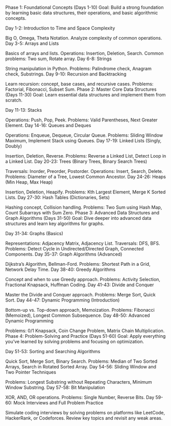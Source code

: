 Phase 1: Foundational Concepts (Days 1-10)
Goal: Build a strong foundation by learning basic data structures, their operations, and basic algorithmic concepts.

Day 1-2: Introduction to Time and Space Complexity

Big O, Omega, Theta Notation.
Analyze complexity of common operations.
Day 3-5: Arrays and Lists

Basics of arrays and lists.
Operations: Insertion, Deletion, Search.
Common problems: Two sum, Rotate array.
Day 6-8: Strings

String manipulation in Python.
Problems: Palindrome check, Anagram check, Substrings.
Day 9-10: Recursion and Backtracking

Learn recursion: concept, base cases, and recursive cases.
Problems: Factorial, Fibonacci, Subset Sum.
Phase 2: Master Core Data Structures (Days 11-30)
Goal: Learn essential data structures and implement them from scratch.

Day 11-13: Stacks

Operations: Push, Pop, Peek.
Problems: Valid Parentheses, Next Greater Element.
Day 14-16: Queues and Deques

Operations: Enqueue, Dequeue, Circular Queue.
Problems: Sliding Window Maximum, Implement Stack using Queues.
Day 17-19: Linked Lists (Singly, Doubly)

Insertion, Deletion, Reverse.
Problems: Reverse a Linked List, Detect Loop in a Linked List.
Day 20-23: Trees (Binary Trees, Binary Search Trees)

Traversals: Inorder, Preorder, Postorder.
Operations: Insert, Search, Delete.
Problems: Diameter of a Tree, Lowest Common Ancestor.
Day 24-26: Heaps (Min Heap, Max Heap)

Insertion, Deletion, Heapify.
Problems: Kth Largest Element, Merge K Sorted Lists.
Day 27-30: Hash Tables (Dictionaries, Sets)

Hashing concept, Collision handling.
Problems: Two Sum using Hash Map, Count Subarrays with Sum Zero.
Phase 3: Advanced Data Structures and Graph Algorithms (Days 31-50)
Goal: Dive deeper into advanced data structures and learn key algorithms for graphs.

Day 31-34: Graphs (Basics)

Representations: Adjacency Matrix, Adjacency List.
Traversals: DFS, BFS.
Problems: Detect Cycle in Undirected/Directed Graph, Connected Components.
Day 35-37: Graph Algorithms (Advanced)

Dijkstra’s Algorithm, Bellman-Ford.
Problems: Shortest Path in a Grid, Network Delay Time.
Day 38-40: Greedy Algorithms

Concept and when to use Greedy approach.
Problems: Activity Selection, Fractional Knapsack, Huffman Coding.
Day 41-43: Divide and Conquer

Master the Divide and Conquer approach.
Problems: Merge Sort, Quick Sort.
Day 44-47: Dynamic Programming (Introduction)

Bottom-up vs. Top-down approach, Memoization.
Problems: Fibonacci (Memoized), Longest Common Subsequence.
Day 48-50: Advanced Dynamic Programming

Problems: 0/1 Knapsack, Coin Change Problem, Matrix Chain Multiplication.
Phase 4: Problem-Solving and Practice (Days 51-60)
Goal: Apply everything you’ve learned by solving problems and focusing on optimization.

Day 51-53: Sorting and Searching Algorithms

Quick Sort, Merge Sort, Binary Search.
Problems: Median of Two Sorted Arrays, Search in Rotated Sorted Array.
Day 54-56: Sliding Window and Two Pointer Techniques

Problems: Longest Substring without Repeating Characters, Minimum Window Substring.
Day 57-58: Bit Manipulation

XOR, AND, OR operations.
Problems: Single Number, Reverse Bits.
Day 59-60: Mock Interviews and Full Problem Practice

Simulate coding interviews by solving problems on platforms like LeetCode, HackerRank, or Codeforces.
Review key topics and revisit any weak areas.